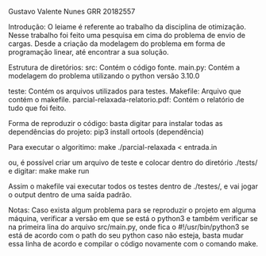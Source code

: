 Gustavo Valente Nunes
GRR 20182557

Introdução:
  O leiame é referente ao trabalho da disciplina de otimização. Nesse trabalho foi feito uma pesquisa em cima do problema de envio de cargas. Desde a criação da modelagem do problema em forma de programação linear, até encontrar a sua solução.

Estrutura de diretórios:
  src: Contém o código fonte.
    main.py: Contém a modelagem do problema utilizando o python versão 3.10.0

  teste: Contém os arquivos utilizados para testes.
  Makefile: Arquivo que contém o makefile.
  parcial-relaxada-relatorio.pdf: Contém o relatório de tudo que foi feito.


Forma de reproduzir o código:
  basta digitar para instalar todas as dependências do projeto:
  pip3 install ortools (dependência)
  
  Para executar o algoritimo:
    make
    ./parcial-relaxada < entrada.in

  ou, é possível criar um arquivo de teste e colocar dentro do diretório ./tests/ e digitar:
    make
    make run

  Assim o makefile vai executar todos os testes dentro de ./testes/, e vai jogar o output dentro de uma saída padrão.


Notas:
  Caso exista algum problema para se reproduzir o projeto em alguma máquina, verificar a versão em que se está o python3 e também verificar se na primeira lina do arquivo src/main.py, onde fica o #!/usr/bin/python3 se está de acordo com o path do seu python caso não esteja, basta mudar essa linha de acordo e compilar o código novamente com o comando make.
